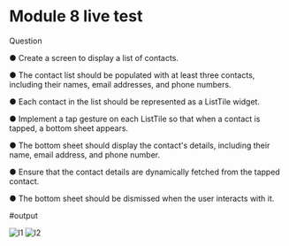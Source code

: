 # Module 8 live test
Question

●     Create a screen to display a list of contacts.

●     The contact list should be populated with at least three contacts, including their names, email addresses, and phone numbers.

●     Each contact in the list should be represented as a ListTile widget.

●     Implement a tap gesture on each ListTile so that when a contact is tapped, a bottom sheet appears.

●     The bottom sheet should display the contact's details, including their name, email address, and phone number.

●     Ensure that the contact details are dynamically fetched from the tapped contact.

●     The bottom sheet should be dismissed when the user interacts with it.

#output

![l1](https://github.com/sajibmalek/flutter_ostad/assets/44054338/6c5c4212-46bf-4bc6-9a06-9f5d1f799b4a)
![l2](https://github.com/sajibmalek/flutter_ostad/assets/44054338/3a8989eb-21ce-467d-8dc2-49ce2aed831c)

